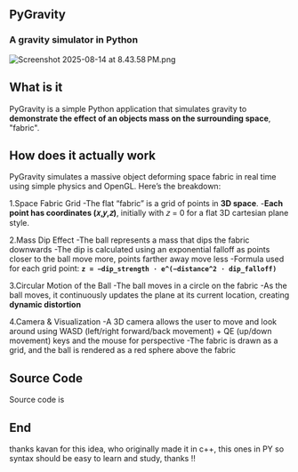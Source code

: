 ## PyGravity
### A gravity simulator in Python

![Screenshot 2025-08-14 at 8.43.58 PM.png](https://silberberg.digital/static/uploads/4777555811.png)

## What is it
PyGravity is a simple Python application that simulates gravity to **demonstrate the effect of an objects mass on the surrounding space**, "fabric".

## How does it actually work 
PyGravity simulates a massive object deforming space fabric in real time using simple physics and OpenGL. Here’s the breakdown:

1.Space Fabric Grid
-The flat “fabric” is a grid of points in **3D space**.
-**Each point has coordinates (𝑥,𝑦,𝑧)**, initially with 𝑧 = 0 for a flat 3D cartesian plane style.

2.Mass Dip Effect
-The ball represents a mass that dips the fabric downwards
-The dip is calculated using an exponential falloff as points closer to the ball move more, points farther away move less
-Formula used for each grid point:
**`z = −dip_strength ⋅ e^(−distance^2 ⋅ dip_falloff)`**

3.Circular Motion of the Ball
-The ball moves in a circle on the fabric
-As the ball moves, it continuously updates the plane at its current location, creating **dynamic distortion**

4.Camera & Visualization
-A 3D camera allows the user to move and look around using WASD (left/right forward/back movement) + QE (up/down movement) keys and the mouse for perspective
-The fabric is drawn as a grid, and the ball is rendered as a red sphere above the fabric

## Source Code
Source code is 

## End
thanks kavan for this idea, who originally made it in c++, this ones in PY so syntax should be easy to learn and study, thanks !!

